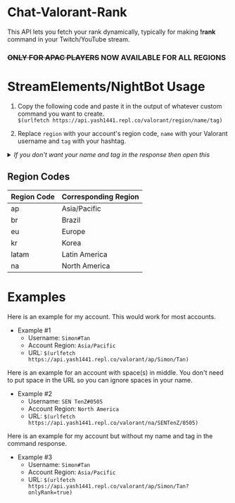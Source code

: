 # Chat-Valorant-Rank
This API lets you fetch your rank dynamically, typically for making **!rank** command in your Twitch/YouTube stream.

### ~~ONLY FOR APAC PLAYERS~~ NOW AVAILABLE FOR ALL REGIONS

# StreamElements/NightBot Usage
1. Copy the following code and paste it in the output of whatever custom command you want to create.<br>
`$(urlfetch https://api.yash1441.repl.co/valorant/region/name/tag)`

2. Replace `region` with your account's region code, `name` with your Valorant username and `tag` with your hashtag.

<details>
 <summary><i>If you don't want your name and tag in the response then open this</i></summary>
 
  3. If you don't want your name and tag to be shown then add `?onlyRank=true` at the end of the URL. So the updated URL would look something like this: `$(urlfetch  https://api.yash1441.repl.co/valorant/region/name/tag?onlyRank=true)`
</details>

## Region Codes

| Region Code | Corresponding Region |
| ----------- | -------------------- |
| ap          | Asia/Pacific         |
| br          | Brazil               |
| eu          | Europe               |
| kr          | Korea                |
| latam       | Latin America        |
| na          | North America        |


# Examples

Here is an example for my account. This would work for most accounts.
+ Example #1
  * Username: `Simon#Tan`
  * Account Region: `Asia/Pacific`
  * URL: `$(urlfetch https://api.yash1441.repl.co/valorant/ap/Simon/Tan)`

Here is an example for an account with space(s) in middle. You don't need to put space in the URL so you can ignore spaces in your name.
+ Example #2
  * Username: `SEN TenZ#0505`
  * Account Region: `North America`
  * URL: `$(urlfetch https://api.yash1441.repl.co/valorant/na/SENTenZ/0505)`
  
Here is an example for my account but without my name and tag in the command response.
+ Example #3
  * Username: `Simon#Tan`
  * Account Region: `Asia/Pacific`
  * URL: `$(urlfetch https://api.yash1441.repl.co/valorant/ap/Simon/Tan?onlyRank=true)`
